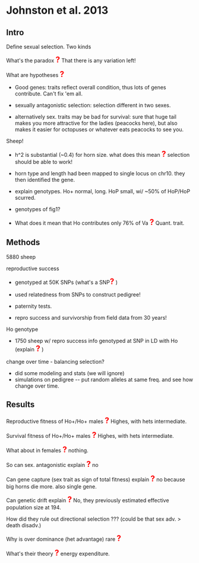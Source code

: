# Johnston et al. 2013

## Intro

Define sexual selection. Two kinds

What's the paradox <strong style="font-size: 150%; color: red;">?</strong> That there is any variation left!

What are hypotheses <strong style="font-size: 150%; color: red;">?</strong>

* Good genes: traits reflect overall condition, thus lots of genes contribute. Can't fix 'em all.

* sexually antagonistic selection: selection different in two sexes.

* alternatively sex. traits may be bad for survival: sure that huge tail makes you more attractive for the ladies (peacocks here), but also makes it easier for octopuses or whatever eats peacocks to see you.

Sheep!

* h^2 is substantial (~0.4) for horn size. what does this mean <strong style="font-size: 150%; color: red;">?</strong> selection should be able to work!

* horn type and length had been mapped to single locus on chr10. they then identified the gene.

* explain genotypes. Ho+ normal, long. HoP small, wi/ ~50% of HoP/HoP scurred.

* genotypes of fig1?

* What does it mean that Ho contributes only 76% of Va <strong style="font-size: 150%; color: red;">?</strong>  Quant. trait.

## Methods

5880 sheep 

reproductive success 

* genotyped at 50K SNPs (what's a SNP<strong style="font-size: 150%; color: red;">?</strong> )

* used relatedness from SNPs to construct pedigree!

* paternity tests.

* repro success and survivorship from field data from 30 years!

Ho genotype

* 1750 sheep w/ repro success info genotyped at SNP in LD with Ho (explain <strong style="font-size: 150%; color: red;">?</strong> )

change over time - balancing selection?

* did some modeling and stats (we will ignore)
* simulations on pedigree -- put random alleles at same freq. and see how change over time.

## Results

Reproductive fitness of Ho+/Ho+ males <strong style="font-size: 150%; color: red;">?</strong> Highes, with hets intermediate.

Survival fitness of Ho+/Ho+ males <strong style="font-size: 150%; color: red;">?</strong> Highes, with hets intermediate.

What about in females <strong style="font-size: 150%; color: red;">?</strong> nothing.

So can sex. antagonistic explain <strong style="font-size: 150%; color: red;">?</strong> no

Can gene capture (sex trait as sign of total fitness) explain <strong style="font-size: 150%; color: red;">?</strong> no because big horns die more. also single gene.

Can genetic drift explain <strong style="font-size: 150%; color: red;">?</strong> No, they previously estimated effective population size at 194. 

How did they rule out directional selection ??? (could be that sex adv. > death disadv.)

Why is over dominance (het advantage) rare <strong style="font-size: 150%; color: red;">?</strong> 

What's their theory <strong style="font-size: 150%; color: red;">?</strong> energy expenditure.



